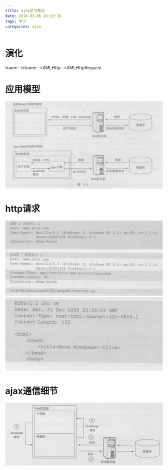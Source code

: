 ```yaml
---
title: ajax学习笔记
date: 2018-03-06 16:23:38
tags: 学习
categories: ajax
---
```

# 演化
frame-->iframe-->XMLHttp-->XMLHttpRequest

# 应用模型
![](/images/article/ajax学习笔记/应用模型.png) 

# http请求
![](/images/article/ajax学习笔记/http请求-1.png) 
![](/images/article/ajax学习笔记/http请求-2.png) 
![](/images/article/ajax学习笔记/http请求-3.png) 

# ajax通信细节
![](/images/article/ajax学习笔记/ajax通信细节.png) 